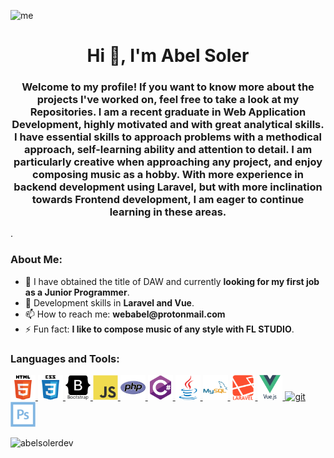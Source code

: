 ![me](https://user-images.githubusercontent.com/102069966/236448201-51020e5b-f1b8-4b61-8a05-6add265b023c.png)

<h1 align="center">Hi 👋, I'm Abel Soler</h1>
<h3 align="center">Welcome to my profile! If you want to know more about the projects I've worked on, feel free to take a look at my Repositories. I am a recent graduate in Web Application Development, highly motivated and with great analytical skills. I have essential skills to approach problems with a methodical approach, self-learning ability and attention to detail. I am particularly creative when approaching any project, and enjoy composing music as a hobby. With more experience in backend development using Laravel, but with more inclination towards Frontend development, I am eager to continue learning in these areas.</h3>.

<div class="flex-container container">
  <div align="left">
    <h3>About Me:</h3>
    <ul>
      <li>🔭 I have obtained the title of DAW and currently <strong>looking for my first job as a Junior Programmer</strong>.</li>
      <li>🌱 Development skills in <strong>Laravel and Vue</strong>.</li> 
      <li>📫 How to reach me: <strong>webabel@protonmail.com</strong></li>
      <li>⚡ Fun fact: <strong>I like to compose music of any style with FL STUDIO</strong>.</li>
    </ul>
  </div>
</div>

<h3 align="left">Languages and Tools:</h3>
<p align="left"> 
  <a href="https://www.w3.org/html/" target="_blank" rel="noreferrer"> 
    <img src="https://raw.githubusercontent.com/devicons/devicon/master/icons/html5/html5-original-wordmark.svg" alt="html5" width="40" height="40"/> 
  </a> 
  <a href="https://www.w3schools.com/css/" target="_blank" rel="noreferrer"> 
    <img src="https://raw.githubusercontent.com/devicons/devicon/master/icons/css3/css3-original-wordmark.svg" alt="css3" width="40"     height="40"/> 
  </a> 
  <a href="https://getbootstrap.com" target="_blank" rel="noreferrer"> 
    <img src="https://raw.githubusercontent.com/devicons/devicon/master/icons/bootstrap/bootstrap-plain-wordmark.svg" alt="bootstrap"   width="40" height="40"/> 
  </a> 
    <a href="https://developer.mozilla.org/en-US/docs/Web/JavaScript" target="_blank" rel="noreferrer"> 
    <img src="https://raw.githubusercontent.com/devicons/devicon/master/icons/javascript/javascript-original.svg" alt="javascript" width="40" height="40"/> 
  </a> 
    <a href="https://www.php.net" target="_blank" rel="noreferrer"> 
    <img src="https://raw.githubusercontent.com/devicons/devicon/master/icons/php/php-original.svg" alt="php" width="40" height="40"/> 
  </a> 
  <a href="https://www.w3schools.com/cs/" target="_blank" rel="noreferrer"> 
    <img src="https://raw.githubusercontent.com/devicons/devicon/master/icons/csharp/csharp-original.svg" alt="csharp" width="40" height="40"/> 
  </a> 
  <a href="https://www.java.com" target="_blank" rel="noreferrer"> 
    <img src="https://raw.githubusercontent.com/devicons/devicon/master/icons/java/java-original.svg" alt="java" width="40" height="40"/> 
  </a> 
    <a href="https://www.mysql.com/" target="_blank" rel="noreferrer"> 
    <img src="https://raw.githubusercontent.com/devicons/devicon/master/icons/mysql/mysql-original-wordmark.svg" alt="mysql" width="40" height="40"/> 
  </a> 
  <a href="https://laravel.com/" target="_blank" rel="noreferrer"> 
    <img src="https://raw.githubusercontent.com/devicons/devicon/master/icons/laravel/laravel-plain-wordmark.svg" alt="laravel" width="40" height="40"/> 
  </a> 
  <a href="https://vuejs.org/" target="_blank" rel="noreferrer"> 
    <img src="https://raw.githubusercontent.com/devicons/devicon/master/icons/vuejs/vuejs-original-wordmark.svg" alt="vuejs" width="40" height="40"/> 
  </a> 
    <a href="https://git-scm.com/" target="_blank" rel="noreferrer"> 
    <img src="https://www.vectorlogo.zone/logos/git-scm/git-scm-icon.svg" alt="git" width="40" height="40"/> 
  </a> 
  <a href="https://www.photoshop.com/en" target="_blank" rel="noreferrer"> <img src="https://raw.githubusercontent.com/devicons/devicon/master/icons/photoshop/photoshop-line.svg" alt="photoshop" width="40" height="40"/> </a> 
</p>

 <p><img src="https://github-readme-stats.vercel.app/api/top-langs/?username=abelsolerdev" alt="abelsolerdev" /></p>

<!--
<h3 align="left">Connect with me:</h3>
  <p align="left">
<a href="https://linkedin.com/in/https://www.linkedin.com/in/abel-soler-8ba374a0/" target="blank"><img align="center" src="https://raw.githubusercontent.com/rahuldkjain/github-profile-readme-generator/master/src/images/icons/Social/linked-in-alt.svg" alt="https://www.linkedin.com/in/abel-soler-8ba374a0/" height="30" width="40" /></a>
</p>
<p align="left">
  <a href="https://abelsoler.es" target="_blank">
    <img src="https://user-images.githubusercontent.com/102069966/236495869-4735a46d-08b2-4b9d-8a57-333aca936f53.png" alt="My Web" height="30" style="vertical-align:top; margin:4px">
  </a>
</p>




# Hi👋, I'm Abel Soler✨

- 🔭 I am currently looking to do a web developer internship.
- 🌱 I’m currently learning Laravel and Vue.
- 📫 How to reach me webabel@protonmail.com.
- ⚡ I like to compose music of any style with FL STUDIO.

# You can find me🌍:
- [My Web](https://abelsoler.es/)
- [Linkedin](https://www.linkedin.com/in/abel-soler-8ba374a0/)

#
<p><img align="left" src="https://github-readme-stats.vercel.app/api/top-langs?username=abelsolerdev&show_icons=true&locale=en&layout=compact" alt="abelsolerdev" /></p>
<p><img align="center" src="https://github-readme-stats-git-masterrstaa-rickstaa.vercel.app/api/top-langs/?username=abelsolerdev" alt="abelsolerdev" /></p>

////////
<p>&nbsp;<img align="center" src="https://github-readme-stats.vercel.app/api?username=abelsolerdev&show_icons=true&locale=en" alt="abelsolerdev" /></p>

**AbelSolerDev/AbelSolerDev** is a ✨ _special_ ✨ repository because its `README.md` (this file) appears on your GitHub profile.

Here are some ideas to get you started:

- 🔭 I’m currently working on ...
- 🌱 I’m currently learning ...
- 👯 I’m looking to collaborate on ...
- 🤔 I’m looking for help with ...
- 💬 Ask me about ...
- 📫 How to reach me: ...
- 😄 Pronouns: ...
- ⚡ Fun fact: ...
-->
